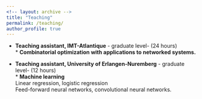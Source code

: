 ```yaml
---
<!-- layout: archive -->
title: "Teaching"
permalink: /teaching/
author_profile: true
---
```

* **Teaching assistant, IMT-Atlantique** - graduate level- (24 hours)
<br>* **Combinatorial optimization with applications to networked systems.**

* **Teaching assistant, University of Erlangen-Nuremberg** - graduate level-  (12 hours)
<br>* **Machine learning**
<br>Linear regression, logistic regression
<br>Feed-forward neural networks, convolutional neural networks.

